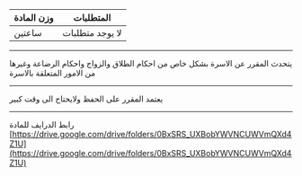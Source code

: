 | وزن المادة | المتطلبات |
|---|---|
| ساعتين | لا يوجد متطلبات |

---

يتحدث المقرر عن الاسرة بشكل خاص من احكام الطلاق والزواج واحكام الرضاعة وغيرها من الامور المتعلقة بالاسرة

---
يعتمد المقرر على الحفظ ولايحتاج الى وقت كبير

---
رابط الدرايف للمادة
[https://drive.google.com/drive/folders/0BxSRS_UXBobYWVNCUWVmQXd4Z1U](https://drive.google.com/drive/folders/0BxSRS_UXBobYWVNCUWVmQXd4Z1U)
